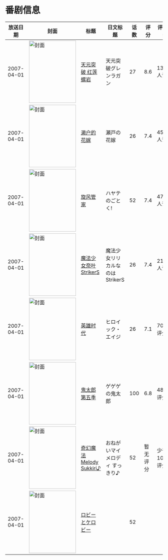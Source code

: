 # 番剧信息

|放送日期|封面|标题|日文标题|话数|评分|评分人数|
|---|---|---|---|---|---|---|
|2007-04-01|<img src="https://lain.bgm.tv/pic/cover/c/4e/a0/770_EvrMq.jpg" alt="封面" style="width:150px;height:200px;object-fit:cover;">|[天元突破 红莲螺岩](https://bangumi.tv/subject/770)|天元突破グレンラガン|27|8.6|13521人评分|
|2007-04-01|<img src="https://lain.bgm.tv/pic/cover/c/84/6c/805_p6Jf6.jpg" alt="封面" style="width:150px;height:200px;object-fit:cover;">|[濑户的花嫁](https://bangumi.tv/subject/805)|瀬戸の花嫁|26|7.4|4542人评分|
|2007-04-01|<img src="https://lain.bgm.tv/pic/cover/c/a8/ec/808_wmqKJ.jpg" alt="封面" style="width:150px;height:200px;object-fit:cover;">|[旋风管家](https://bangumi.tv/subject/808)|ハヤテのごとく!|52|7.4|4782人评分|
|2007-04-01|<img src="https://lain.bgm.tv/pic/cover/c/6c/8d/1264_VT1OS.jpg" alt="封面" style="width:150px;height:200px;object-fit:cover;">|[魔法少女奈叶StrikerS](https://bangumi.tv/subject/1264)|魔法少女リリカルなのはStrikerS|26|7.4|2109人评分|
|2007-04-01|<img src="https://lain.bgm.tv/pic/cover/c/a8/2d/1967_EE8zY.jpg" alt="封面" style="width:150px;height:200px;object-fit:cover;">|[英雄时代](https://bangumi.tv/subject/1967)|ヒロイック・エイジ|26|7.1|705人评分|
|2007-04-01|<img src="https://lain.bgm.tv/pic/cover/c/46/0d/18176_UCOHU.jpg" alt="封面" style="width:150px;height:200px;object-fit:cover;">|[鬼太郎第五季](https://bangumi.tv/subject/18176)|ゲゲゲの鬼太郎|100|6.8|48人评分|
|2007-04-01|<img src="https://lain.bgm.tv/pic/cover/c/68/26/192007_N0M0G.jpg" alt="封面" style="width:150px;height:200px;object-fit:cover;">|[奇幻魔法Melody Sukkiri♪](https://bangumi.tv/subject/192007)|おねがいマイメロディ すっきり♪|52|暂无评分|少于10人评分|
|2007-04-01|<img src="https://lain.bgm.tv/pic/cover/c/2f/95/334850_G0bgJ.jpg" alt="封面" style="width:150px;height:200px;object-fit:cover;">|[ロビーとケロビー](https://bangumi.tv/subject/334850)||52|||
